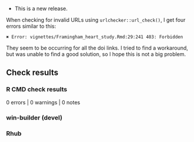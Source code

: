 
* This is a new release.

When checking for invalid URLs using `urlchecker::url_check()`, I get four errors similar to this:
```
✖ Error: vignettes/Framingham_heart_study.Rmd:29:241 403: Forbidden
```
They seem to be occurring for all the doi links. I tried to find a workaround, but was unable to find a good solution, so I hope this is not a big problem.

## Check results
### R CMD check results

0 errors | 0 warnings | 0 notes

### win-builder (devel)

### Rhub

